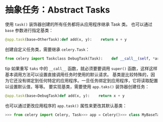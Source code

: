 # 抽象任务：Abstract Tasks

使用 `task()` 装饰器创建的所有任务都将从应用程序继承 Task 类。 也可以通过 `base` 参数进行指定基类：

```python
@app.task(base=OtherTask):def add(x, y):    return x + y
```

创建自定义任务类，需要继承 `celery.Task`：

```python
from celery import Taskclass DebugTask(Task):    def __call__(self, *args, **kwargs):        print('TASK STARTING: {0.name}[{0.request.id}]'.format(self))        return super(DebugTask, self).__call__(*args, **kwargs)
```

tip 如果重写 `taks` 中的 `__call__` 函数，就必须要要调用 `super()` 函数，这样这样基本调用方法可以设置直接调用任务时使用的默认请求。 基类是比较特殊的，因为它还没有绑定到任何特定的应用程序。一旦任务绑定到应用程序，它将读取配置以设置默认值，等等。 要实现基类，需要使用 `app.taks()` 装饰器创建任务：

```python
@app.task(base=DebugTask)def add(x, y):    return x + y
```

也可以通过更改应用程序的 `app.task()` 属性来更改其默认基类：

```python
>>> from celery import Celery, Task>>> app = Celery()>>> class MyBaseTask(Task):...    queue = 'hipri'>>> app.Task = MyBaseTask>>> app.Task<unbound MyBaseTask>>>> @app.task... def add(x, y):...     return x + y>>> add<@task: __main__.add>>>> add.__class__.mro()[<class add of <Celery __main__:0x1012b4410>>, <unbound MyBaseTask>, <unbound Task>, <type 'object'>]
```

